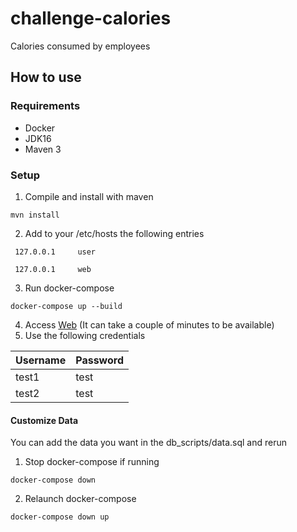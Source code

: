 # challenge-calories
Calories consumed by employees

## How to use

### Requirements

* Docker
* JDK16
* Maven 3

### Setup

1. Compile and install with maven

``` mvn install ```

2. Add to your /etc/hosts the following entries

``` 127.0.0.1     user```

``` 127.0.0.1     web```

3. Run docker-compose

``` docker-compose up --build ```

4. Access [Web](http://web:8081) (It can take a couple of minutes to be available)
5. Use the following credentials

| Username | Password |
|----------|----------|
| test1    |   test   |
| test2    |   test   |

#### Customize Data

You can add the data you want in the db_scripts/data.sql and rerun

1. Stop docker-compose if running

``` docker-compose down ```

2. Relaunch docker-compose

``` docker-compose down up ```
